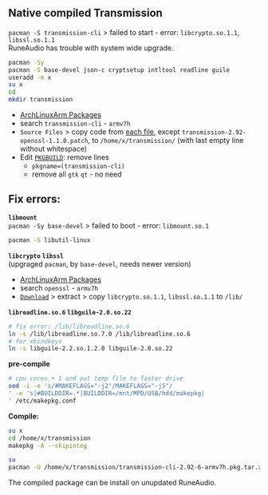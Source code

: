 Native compiled Transmission
--- 
`pacman -S transmission-cli` > failed to start - error: `libcrypto.so.1.1`, `libssl.so.1.1`  
RuneAudio has trouble with system wide upgrade.  

```sh
pacman -Sy
pacman -S base-devel json-c cryptsetup intltool readline guile
useradd -m x
su x
cd
mkdir transmission
```

- [ArchLinuxArm Packages](https://archlinuxarm.org/packages)  
- search `transmission-cli` - `armv7h`  
- `Source Files` > copy code from [each file](https://archlinuxarm.org/packages/armv7h/transmission-cli/files), except `transmission-2.92-openssl-1.1.0.patch`, to `/home/x/transmission/` (with last empty line without whitespace)  
- Edit [`PKGBUILD`](https://github.com/rern/RuneAudio/blob/master/transmission/_repo/transmission/PKGBUILD): remove lines  
  * `pkgname=(transmission-cli)`
  * remove all `gtk` `qt` - no need  

## Fix errors:  

**`libmount`**  
`pacman -Sy base-devel` > failed to boot - error: `libmount.so.1`
```sh
pacman -S libutil-linux
``` 

**`libcrypto` `libssl`**  
(upgraged `pacman`, by `base-devel`, needs newer version)
  - [ArchLinuxArm Packages](https://archlinuxarm.org/packages)
  - search `openssl` - `armv7h`
  - [`Download`](https://archlinuxarm.org/packages/armv7h/openssl) > extract > copy `libcrypto.so.1.1`, `libssl.so.1.1` to `/lib/`
  
**`libreadline.so.6` `libguile-2.0.so.22`**
```sh
# fix error: /lib/libreadline.so.6
ln -s /lib/libreadline.so.7.0 /lib/libreadline.so.6
# for xbindkeys
ln -s libguile-2.2.so.1.2.0 libguile-2.0.so.22
```

**pre-compile**
```sh
# cpu cores + 1 and put temp file to faster drive
sed -i -e 's/#MAKEFLAGS="-j2"/MAKEFLAGS="-j5"/
' -e 's|#BUILDDIR=.*|BUILDDIR=/mnt/MPD/USB/hdd/makepkg|
' /etc/makepkg.conf
```

**Compile:**  
```sh
su x
cd /home/x/transmission
makepkg -A --skipinteg

su
pacman -U /home/x/transmission/transmission-cli-2.92-6-armv7h.pkg.tar.xz
```
The compiled package can be install on unupdated RuneAudio.
